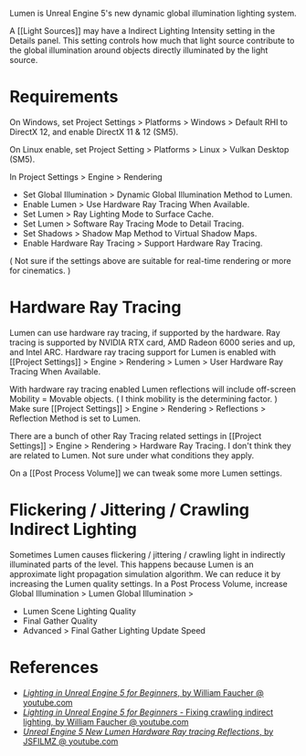 Lumen is Unreal Engine 5's new dynamic global illumination lighting system.

A [[Light Sources]] may have a Indirect Lighting Intensity setting in the Details panel.
This setting controls how much that light source contribute to the global illumination around objects directly illuminated by the light source.

# Requirements

On Windows, set Project Settings > Platforms > Windows > Default RHI to DirectX 12,
and enable DirectX 11 & 12 (SM5).

On Linux enable, set Project Setting > Platforms > Linux > Vulkan Desktop (SM5).

In Project Settings > Engine > Rendering
- Set Global Illumination > Dynamic Global Illumination Method to Lumen.
- Enable Lumen > Use Hardware Ray Tracing When Available.
- Set Lumen > Ray Lighting Mode to Surface Cache.
- Set Lumen > Software Ray Tracing Mode to Detail Tracing.
- Set Shadows > Shadow Map Method to Virtual Shadow Maps.
- Enable Hardware Ray Tracing > Support Hardware Ray Tracing.

(
Not sure if the settings above are suitable for real-time rendering or more for cinematics.
)


# Hardware Ray Tracing

Lumen can use hardware ray tracing, if supported by the hardware.
Ray tracing is supported by NVIDIA RTX card, AMD Radeon 6000 series and up, and Intel ARC.
Hardware ray tracing support for Lumen is enabled with [[Project Settings]] > Engine > Rendering > Lumen > User Hardware Ray Tracing When Available.

With hardware ray tracing enabled Lumen reflections will include off-screen Mobility = Movable objects.
(
I think mobility is the determining factor.
)
Make sure [[Project Settings]] > Engine > Rendering > Reflections > Reflection Method is set to Lumen.

There are a bunch of other Ray Tracing related settings in [[Project Settings]] > Engine > Rendering > Hardware Ray Tracing.
I don't think they are related to Lumen.
Not sure under what conditions they apply.

On a [[Post Process Volume]] we can tweak some more Lumen settings.


# Flickering / Jittering / Crawling Indirect Lighting

Sometimes Lumen causes flickering / jittering / crawling light in indirectly illuminated parts of the level.
This happens because Lumen is an approximate light propagation simulation algorithm.
We can reduce it by increasing the Lumen quality settings.
In a Post Process Volume, increase Global Illumination > Lumen Global Illumination >
- Lumen Scene Lighting Quality
- Final Gather Quality
- Advanced > Final Gather Lighting Update Speed

# References

- [_Lighting in Unreal Engine 5 for Beginners_, by William Faucher @ youtube.com](https://www.youtube.com/watch?v=fSbBsXbjxPo)
- [_Lighting in Unreal Engine 5 for Beginners_ - Fixing crawling indirect lighting, by William Faucher @ youtube.com](https://youtu.be/fSbBsXbjxPo?t=2185)
- [_Unreal Engine 5 New Lumen Hardware Ray tracing Reflections_, by JSFILMZ @ youtube.com](https://www.youtube.com/watch?v=rQ0zJFgdqHE)
